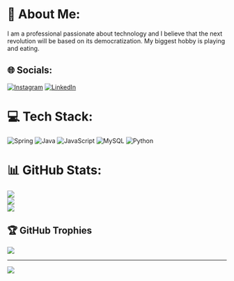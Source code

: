 # 💫 About Me:
I am a professional passionate about technology and I believe that the next revolution will be based on its democratization. My biggest hobby is playing and eating.


## 🌐 Socials:
[![Instagram](https://img.shields.io/badge/Instagram-%23E4405F.svg?logo=Instagram&logoColor=white)](https://instagram.com/rafael.sahyoun) [![LinkedIn](https://img.shields.io/badge/LinkedIn-%230077B5.svg?logo=linkedin&logoColor=white)](https://linkedin.com/in/rafael-sahyoun)

# 💻 Tech Stack:
![Spring](https://img.shields.io/badge/spring-%236DB33F.svg?style=for-the-badge&logo=spring&logoColor=white) ![Java](https://img.shields.io/badge/java-%23ED8B00.svg?style=for-the-badge&logo=java&logoColor=white) ![JavaScript](https://img.shields.io/badge/javascript-%23323330.svg?style=for-the-badge&logo=javascript&logoColor=%23F7DF1E) ![MySQL](https://img.shields.io/badge/mysql-%2300f.svg?style=for-the-badge&logo=mysql&logoColor=white) ![Python](https://img.shields.io/badge/python-3670A0?style=for-the-badge&logo=python&logoColor=ffdd54)
# 📊 GitHub Stats:
![](https://github-readme-stats.vercel.app/api?username=rafaelsahyounrosa&theme=tokyonight&hide_border=false&include_all_commits=true&count_private=true)<br/>
![](https://github-readme-streak-stats.herokuapp.com/?user=rafaelsahyounrosa&theme=tokyonight&hide_border=false)<br/>
![](https://github-readme-stats.vercel.app/api/top-langs/?username=rafaelsahyounrosa&theme=tokyonight&hide_border=false&include_all_commits=true&count_private=true&layout=compact)

## 🏆 GitHub Trophies
![](https://github-profile-trophy.vercel.app/?username=rafaelsahyounrosa&theme=radical&no-frame=false&no-bg=true&margin-w=4)

---
[![](https://visitcount.itsvg.in/api?id=rafaelsahyounrosa&icon=0&color=0)](https://visitcount.itsvg.in)

<!-- Proudly created with GPRM ( https://gprm.itsvg.in ) -->
